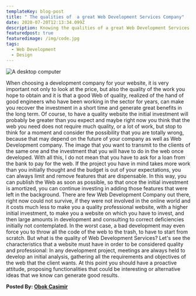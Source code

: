 ```yaml
---
templateKey: blog-post
title: " The qualities of  a great Web Development Services Company"
date: 2020-07-20T12:13:34.099Z
description: Knowing the qualities of a great Web Development Services Company.
featuredpost: true
featuredimage: /img/code.jpg
tags:
  - Web Development
  - Design
---
```

![A desktop computer ](/img/code.jpg)

When choosing a development company for your website, it is very important not only to look at the price, but also the quality of the work you hope to obtain and it is that a good Web of quality, realized of the hand of good engineers who have been working in the sector for years, can make you recover the investment in a short time and generate great benefits in the long term. Of course, to have a quality website the initial investment will probably be greater than you expect and maybe right now you think that the web you need does not require much quality, or a lot of work, but stop to think for a moment and consider the possibility that you are totally wrong, because that may depend on the future of your company as well as Web Development company. The image that you want to transmit to the clients of the same one and the investment that you will have to do in the web once developed. With all this, I do not mean that you have to ask for a loan from the bank to pay for the web. If the project you have in mind takes more work than you initially thought and the budget is out of your expectations, you can always limit and remove features that are dispensable. In this way, you can publish the Web as soon as possible, so that once the initial investment is amortized, you can continue investing in adding those features that were left in the background. There are few Web Development Company out there, right now could not survive, if they were not involved in the online world and it costs much less to make you a quality professional website, with a higher initial investment, to make you a website on which you have to invest, and then large amounts in development and consulting to correct deficiencies initially not contemplated. In the worst case, a bad development may even force you to throw all the code of the web to the trash, to have to start from scratch.
But what is the quality of Web Development Services? Let's see the characteristics that a website must have in order to be considered quality and professional:
In any development project, meetings are always held to develop an initial analysis, gathering all the requirements and objectives of the web that the client wants. At this point you should have a proactive attitude, proposing functionalities that could be interesting or alternative ideas that we know can generate good results.

**Posted By: [Obok Casimir](https://twitter.com/cassyjnr)**